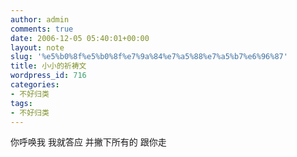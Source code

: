 ```yaml
---
author: admin
comments: true
date: 2006-12-05 05:40:01+00:00
layout: note
slug: '%e5%b0%8f%e5%b0%8f%e7%9a%84%e7%a5%88%e7%a5%b7%e6%96%87'
title: 小小的祈祷文
wordpress_id: 716
categories:
- 不好归类
tags:
- 不好归类
---
```


你呼唤我
我就答应
并撇下所有的
跟你走
